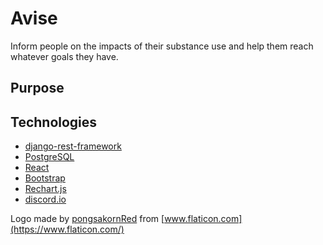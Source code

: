 # Avise
Inform people on the impacts of their substance use and help them reach whatever goals they have.

## Purpose

## Technologies
- [django-rest-framework](https://www.django-rest-framework.org/)
- [PostgreSQL](https://www.postgresql.org/)
- [React](https://reactjs.org/)
- [Bootstrap](https://getbootstrap.com/)
- [Rechart.js](http://recharts.org/)
- [discord.io](https://discord.io/)

Logo made by [pongsakornRed](https://www.flaticon.com/authors/pongsakornred) from [www.flaticon.com](https://www.flaticon.com/)